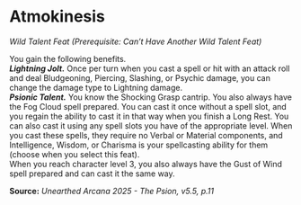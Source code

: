 # Atmokinesis
*Wild Talent Feat (Prerequisite: Can’t Have Another Wild Talent Feat)*

You gain the following benefits.  
***Lightning Jolt.*** Once per turn when you cast a spell or hit with an attack roll and deal Bludgeoning, Piercing, Slashing, or Psychic damage, you can change the damage type to Lightning damage.  
***Psionic Talent.*** You know the Shocking Grasp cantrip. You also always have the Fog Cloud spell prepared. You can cast it once without a spell slot, and you regain the ability to cast it in that way when you finish a Long Rest. You can also cast it using any spell slots you have of the appropriate level. When you cast these spells, they require no Verbal or Material components, and Intelligence, Wisdom, or Charisma is your spellcasting ability for them (choose when you select this feat).  
When you reach character level 3, you also always have the Gust of Wind spell prepared and can cast it the same way.

**Source:** *Unearthed Arcana 2025 - The Psion, v5.5, p.11*